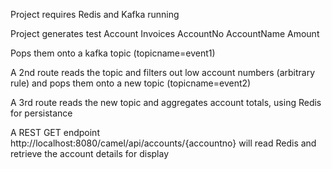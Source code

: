 Project requires Redis and Kafka running

Project generates test Account Invoices
AccountNo
AccountName
Amount

Pops them onto a kafka topic  (topicname=event1)

A 2nd route reads  the topic and filters out low account numbers (arbitrary rule)
and pops them onto a new topic (topicname=event2)

A 3rd route reads the new topic and aggregates account totals, using Redis for persistance

A REST GET endpoint http://localhost:8080/camel/api/accounts/{accountno} will read Redis
and retrieve the account details for display
